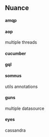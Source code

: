 ## Nuance

#### amqp

#### aop
multiple threads

#### cucumber

#### gql

#### somnus
utils
annotations

#### guns
multiple datasource

#### eyes
cassandra